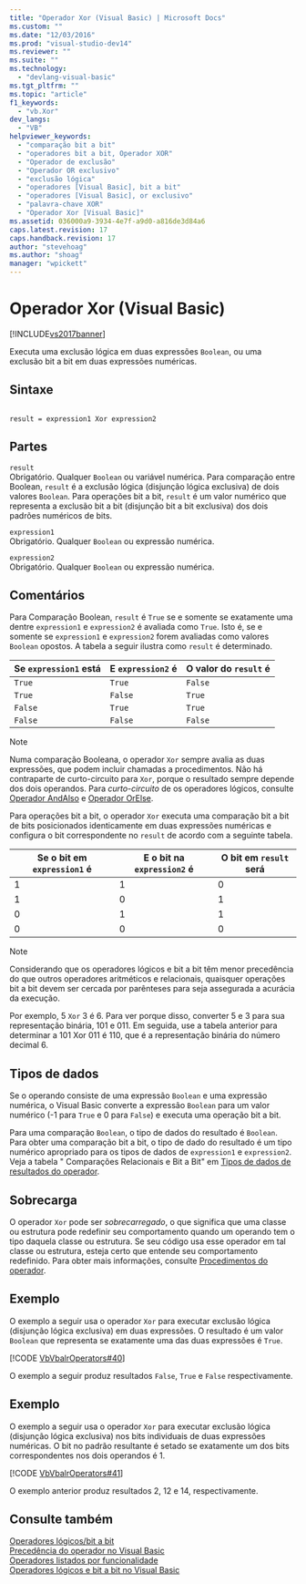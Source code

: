 ```yaml
---
title: "Operador Xor (Visual Basic) | Microsoft Docs"
ms.custom: ""
ms.date: "12/03/2016"
ms.prod: "visual-studio-dev14"
ms.reviewer: ""
ms.suite: ""
ms.technology: 
  - "devlang-visual-basic"
ms.tgt_pltfrm: ""
ms.topic: "article"
f1_keywords: 
  - "vb.Xor"
dev_langs: 
  - "VB"
helpviewer_keywords: 
  - "comparação bit a bit"
  - "operadores bit a bit, Operador XOR"
  - "Operador de exclusão"
  - "Operador OR exclusivo"
  - "exclusão lógica"
  - "operadores [Visual Basic], bit a bit"
  - "operadores [Visual Basic], or exclusivo"
  - "palavra-chave XOR"
  - "Operador Xor [Visual Basic]"
ms.assetid: 036000a9-3934-4e7f-a9d0-a816de3d84a6
caps.latest.revision: 17
caps.handback.revision: 17
author: "stevehoag"
ms.author: "shoag"
manager: "wpickett"
---
```

# Operador Xor (Visual Basic)
[!INCLUDE[vs2017banner](../../../csharp/includes/vs2017banner.md)]

Executa uma exclusão lógica em duas expressões `Boolean`, ou uma exclusão bit a bit em duas expressões numéricas.  
  
## Sintaxe  
  
```  
  
result = expression1 Xor expression2  
```  
  
## Partes  
 `result`  
 Obrigatório.  Qualquer `Boolean` ou variável numérica.  Para comparação entre Boolean, `result` é a exclusão lógica \(disjunção lógica exclusiva\) de dois valores `Boolean`.  Para operações bit a bit, `result` é um valor numérico que representa a exclusão bit a bit \(disjunção bit a bit exclusiva\) dos dois padrões numéricos de bits.  
  
 `expression1`  
 Obrigatório.  Qualquer `Boolean` ou expressão numérica.  
  
 `expression2`  
 Obrigatório.  Qualquer `Boolean` ou expressão numérica.  
  
## Comentários  
 Para Comparação Boolean, `result` é `True` se e somente se exatamente uma dentre `expression1` e `expression2` é avaliada como `True`.  Isto é, se e somente se `expression1` e `expression2` forem avaliadas como valores `Boolean` opostos.  A tabela a seguir ilustra como `result` é determinado.  
  
|Se `expression1` está|E `expression2` é|O valor do `result` é|  
|---------------------------|-----------------------|---------------------------|  
|`True`|`True`|`False`|  
|`True`|`False`|`True`|  
|`False`|`True`|`True`|  
|`False`|`False`|`False`|  
  
> [!NOTE]
>  Numa comparação Booleana, o operador `Xor` sempre avalia as duas expressões, que podem incluir chamadas a procedimentos.  Não há contraparte de curto\-circuito para `Xor`, porque o resultado sempre depende dos dois operandos.  Para *curto\-circuito* de os operadores lógicos, consulte [Operador AndAlso](../../../visual-basic/language-reference/operators/andalso-operator.md) e [Operador OrElse](../../../visual-basic/language-reference/operators/orelse-operator.md).  
  
 Para operações bit a bit, o operador `Xor` executa uma comparação bit a bit de bits posicionados identicamente em duas expressões numéricas e configura o bit correspondente no `result` de acordo com a seguinte tabela.  
  
|Se o bit em `expression1` é|E o bit na `expression2` é|O bit em `result` será|  
|---------------------------------|--------------------------------|----------------------------|  
|1|1|0|  
|1|0|1|  
|0|1|1|  
|0|0|0|  
  
> [!NOTE]
>  Considerando que os operadores lógicos e bit a bit têm menor precedência do que outros operadores aritméticos e relacionais, quaisquer operações bit a bit devem ser cercada por parênteses para seja assegurada a acurácia da execução.  
  
 Por exemplo, 5 `Xor` 3 é 6.  Para ver porque disso, converter 5 e 3 para sua representação binária, 101 e 011.  Em seguida, use a tabela anterior para determinar a 101 Xor 011 é 110, que é a representação binária do número decimal 6.  
  
## Tipos de dados  
 Se o operando consiste de uma expressão `Boolean` e uma expressão numérica, o Visual Basic converte a expressão `Boolean` para um valor numérico \(\-1 para `True` e 0 para `False`\) e executa uma operação bit a bit.  
  
 Para uma comparação `Boolean`, o tipo de dados do resultado é `Boolean`.  Para obter uma comparação bit a bit, o tipo de dado do resultado é um tipo numérico apropriado para os tipos de dados de `expression1` e `expression2`.  Veja a tabela " Comparações Relacionais e Bit a Bit" em [Tipos de dados de resultados do operador](../../../visual-basic/language-reference/operators/data-types-of-operator-results.md).  
  
## Sobrecarga  
 O operador `Xor` pode ser *sobrecarregado*, o que significa que uma classe ou estrutura pode redefinir seu comportamento quando um operando tem o tipo daquela classe ou estrutura.  Se seu código usa esse operador em tal classe ou estrutura, esteja certo que entende seu comportamento redefinido.  Para obter mais informações, consulte [Procedimentos do operador](../../../visual-basic/programming-guide/language-features/procedures/operator-procedures.md).  
  
## Exemplo  
 O exemplo a seguir usa o operador `Xor` para executar exclusão lógica \(disjunção lógica exclusiva\) em duas expressões.  O resultado é um valor `Boolean` que representa se exatamente uma das duas expressões é `True`.  
  
 [!CODE [VbVbalrOperators#40](../CodeSnippet/VS_Snippets_VBCSharp/VbVbalrOperators#40)]  
  
 O exemplo a seguir produz resultados `False`, `True` e `False` respectivamente.  
  
## Exemplo  
 O exemplo a seguir usa o operador `Xor` para executar exclusão lógica \(disjunção lógica exclusiva\) nos bits individuais de duas expressões numéricas.  O bit no padrão resultante é setado se exatamente um dos bits correspondentes nos dois operandos é 1.  
  
 [!CODE [VbVbalrOperators#41](../CodeSnippet/VS_Snippets_VBCSharp/VbVbalrOperators#41)]  
  
 O exemplo anterior produz resultados 2, 12  e 14, respectivamente.  
  
## Consulte também  
 [Operadores lógicos\/bit a bit](../../../visual-basic/language-reference/operators/logical-bitwise-operators.md)   
 [Precedência do operador no Visual Basic](../../../visual-basic/language-reference/operators/operator-precedence.md)   
 [Operadores listados por funcionalidade](../../../visual-basic/language-reference/operators/operators-listed-by-functionality.md)   
 [Operadores lógicos e bit a bit no Visual Basic](../../../visual-basic/programming-guide/language-features/operators-and-expressions/logical-and-bitwise-operators.md)